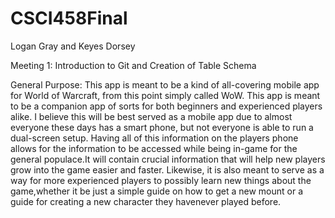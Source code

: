 # CSCI458Final

Logan Gray and Keyes Dorsey

Meeting 1: Introduction to Git and Creation of Table Schema

General Purpose:
This app is meant to be a kind of all-covering mobile app for World of Warcraft, from this point simply called
WoW. This app is meant to be a companion app of sorts for both beginners and experienced players alike. I 
believe this will be best served as a mobile app due to almost everyone these days has a smart phone, but not
everyone is able to run a dual-screen setup. Having all of this information on the players phone allows for
the information to be accessed while being in-game for the general populace.It will contain crucial 
information that will help new players grow into the game easier and faster. Likewise, it is also meant to 
serve as a way for more experienced players to possibly learn new things about the game,whether it be just a 
simple guide on how to get a new mount or a guide for creating a new character they havenever played before. 
